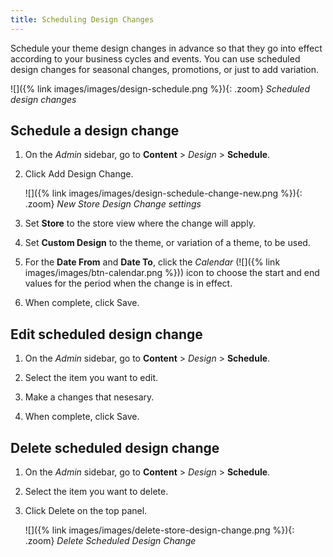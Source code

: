 ```yaml
---
title: Scheduling Design Changes
---
```


Schedule your theme design changes in advance so that they go into effect according to your business cycles and events. You can use scheduled design changes for seasonal changes, promotions, or just to add variation.

![]({% link images/images/design-schedule.png %}){: .zoom}
_Scheduled design changes_

## Schedule a design change

1. On the _Admin_ sidebar, go to **Content** > _Design_ > **Schedule**.

1. Click <span class="btn">Add Design Change</span>.

   ![]({% link images/images/design-schedule-change-new.png %}){: .zoom}
   _New Store Design Change settings_

1. Set **Store** to the store view where the change will apply.

1. Set **Custom Design** to the theme, or variation of a theme, to be used.

1. For the **Date From** and **Date To**, click the _Calendar_ (![]({% link images/images/btn-calendar.png %})) icon to choose the start and end values for the period when the change is in effect.

1. When complete, click <span class="btn">Save</span>.

## Edit scheduled design change

1. On the _Admin_ sidebar, go to **Content** > _Design_ > **Schedule**.

1. Select the item you want to edit.

1. Make a changes that nesesary.

1. When complete, click <span class="btn">Save</span>.

## Delete scheduled design change

1. On the _Admin_ sidebar, go to **Content** > _Design_ > **Schedule**.

1. Select the item you want to delete.

1. Click <span class="btn">Delete</span> on the top panel.

   ![]({% link images/images/delete-store-design-change.png %}){: .zoom}
   _Delete Scheduled Design Change_